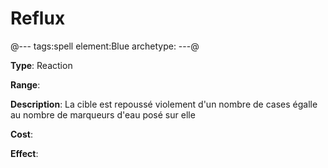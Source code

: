 # Reflux

@---
tags:spell
element:Blue
archetype:
---@

**Type**:
Reaction

**Range**:

**Description**:
La cible est repoussé violement d'un nombre de cases égalle au nombre de marqueurs d'eau posé sur elle

**Cost**:

**Effect**:
